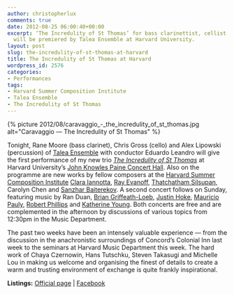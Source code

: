```yaml
---
author: christopherlux
comments: true
date: 2012-08-25 06:00:40+00:00
excerpt: ‘The Incredulity of St Thomas’ for bass clarinettist, cellist and percussionist
  will be premiered by Talea Ensemble at Harvard University.
layout: post
slug: the-incredulity-of-st-thomas-at-harvard
title: The Incredulity of St Thomas at Harvard
wordpress_id: 2576
categories:
- Performances
tags:
- Harvard Summer Composition Institute
- Talea Ensemble
- The Incredulity of St Thomas
---
```


{% picture 2012/08/caravaggio_-_the_incredulity_of_st_thomas.jpg alt="Caravaggio — The Incredulity of St Thomas" %}

Tonight, Rane Moore (bass clarinet), Chris Gross (cello) and Alex Lipowski (percussion) of [Talea Ensemble](http://taleaensemble.org/) with conductor Eduardo Leandro will give the first performance of my new trio [_The Incredulity of St Thomas_](http://www.chrisswithinbank.net/2012/06/the-incredulity-of-st-thomas/) at Harvard University’s [John Knowles Paine Concert Hall](http://music.fas.harvard.edu/painehall.html). Also on the programme are new works by fellow composers at the [Harvard Summer Composition Institute](http://summercompositioninstitute.org/) [Clara Iannotta](http://soundcloud.com/claraiannotta/tracks), [Ray Evanoff](http://rayevanoff.wordpress.com/), [Thatchatham Silsupan](http://soundcloud.com/big-thatchatham), Carolyn Chen and [Sanzhar Baiterekov](http://soundcloud.com/sanzharbaiterekov). A second concert follows on Sunday, featuring music by Ran Duan, [Brian Griffeath-Loeb](http://bgloeb.com/), [Justin Hoke](http://www.justinhoke.com/), [Mauricio Pauly](http://www.mauriciopauly.com/), [Robert Phillips](http://soundcloud.com/rphillips-1) and [Katherine Young](http://katherineyoung.info/). Both concerts are free and are complemented in the afternoon by discussions of various topics from 12:30pm in the Music Department.

The past two weeks have been an intensely valuable experience — from the discussion in the anachronistic surroundings of Concord’s Colonial Inn last week to the seminars at Harvard Music Department this week. The hard work of Chaya Czernowin, Hans Tutschku, Steven Takasugi and Michelle Lou in making us welcome and organising the finest of details to create a warm and trusting environment of exchange is quite frankly inspirational.

**Listings:** [Official page](http://summercompositioninstitute.org/Concerts_I___II.html) \| [Facebook](https://www.facebook.com/events/455532684486948/)
